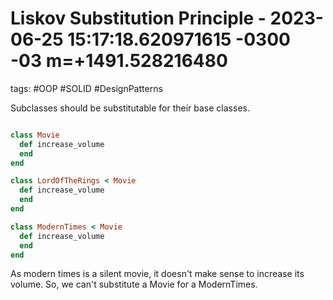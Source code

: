 # Liskov Substitution Principle - 2023-06-25 15:17:18.620971615 -0300 -03 m=+1491.528216480

tags: #OOP #SOLID #DesignPatterns

Subclasses should be substitutable for their base classes.

```ruby

class Movie
  def increase_volume
  end
end

class LordOfTheRings < Movie
  def increase_volume
  end
end

class ModernTimes < Movie
  def increase_volume
  end
end
```

As modern times is a silent movie, it doesn't make sense to increase its volume. So, we can't substitute a Movie for a ModernTimes.
